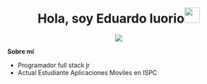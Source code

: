 <div><h1 align="center"><strong>Hola, soy Eduardo Iuorio</strong><img src="https://media.giphy.com/media/hvRJCLFzcasrR4ia7z/giphy.gif" width="35"></div></h1>

<p align="center">
  <a href="https://github.com/DenverCoder1/readme-typing-svg"><img src="https://readme-typing-svg.herokuapp.com?font=Time+New+Roman&color=cyan&size=25&center=true&vCenter=true&width=600&height=100&lines=CO+FOUNDER+OSO+DE+FUEGO+DF,;PROGRAMADOR+FULL+STACK,;ACTUAL+ESTUDIANTE+DE+APP+MOVILES ISPC"></a>
</p>
    
    
    








    
**Sobre mí**
<br>

- Programador full stack jr
- Actual Estudiante Aplicaciones Moviles en ISPC
  
<br><br>


